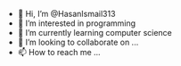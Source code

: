 - 👋 Hi, I’m @HasanIsmail313
- 👀 I’m interested in  programming
- 🌱 I’m currently learning computer science
- 💞️ I’m looking to collaborate on ...
- 📫 How to reach me ...

<!---
HasanIsmail313/HasanIsmail313 is a ✨ special ✨ repository because its `README.md` (this file) appears on your GitHub profile.
You can click the Preview link to take a look at your changes.
--->
